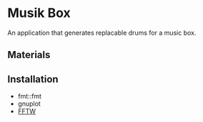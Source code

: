 # Musik Box
An application that generates replacable drums for a music box.

## Materials

## Installation
- fmt::fmt
- gnuplot
- [FFTW](https://www.fftw.org/download.html)
